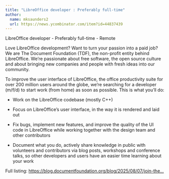 ```yaml
---
title: "LibreOffice developer : Preferably full-time"
author:
  name: mksaunders2
  url: https://news.ycombinator.com/item?id=44837439
---
```

LibreOffice developer - Preferably full-time - Remote

Love LibreOffice development? Want to turn your passion into a paid job? We are The Document Foundation (TDF), the non-profit entity behind LibreOffice. We’re passionate about free software, the open source culture and about bringing new companies and people with fresh ideas into our community.

To improve the user interface of LibreOffice, the office productivity suite for over 200 million users around the globe, we’re searching for a developer (m&#x2F;f&#x2F;d) to start work (from home) as soon as possible. This is what you’ll do:

* Work on the LibreOffice codebase (mostly C++)

* Focus on LibreOffice’s user interface, in the way it is rendered and laid out

* Fix bugs, implement new features, and improve the quality of the UI code in LibreOffice while working together with the design team and other contributors

* Document what you do, actively share knowledge in public with volunteers and contributors via blog posts, workshops and conference talks, so other developers and users have an easier time learning about your work

Full listing: <a href="https:&#x2F;&#x2F;blog.documentfoundation.org&#x2F;blog&#x2F;2025&#x2F;08&#x2F;07&#x2F;join-the-libreoffice-team-as-a-paid-developer-focusing-on-ui-with-initial-emphasis-on-macos-preferably-full-time-remote-m-f-d&#x2F;" rel="nofollow">https:&#x2F;&#x2F;blog.documentfoundation.org&#x2F;blog&#x2F;2025&#x2F;08&#x2F;07&#x2F;join-the...</a>
<JobApplication />
